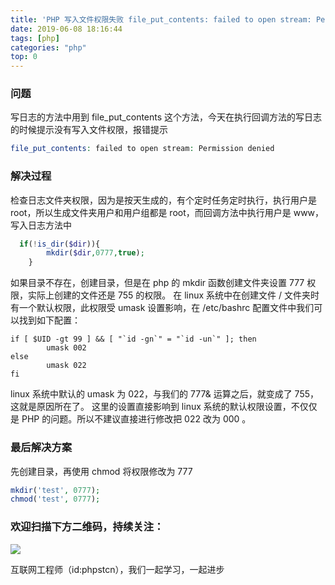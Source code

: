 ```yaml
---
title: 'PHP 写入文件权限失败 file_put_contents: failed to open stream: Permission denied'
date: 2019-06-08 18:16:44
tags: [php]
categories: "php"
top: 0
---
```


### 问题

写日志的方法中用到 file_put_contents 这个方法，今天在执行回调方法的写日志的时候提示没有写入文件权限，报错提示

```php
file_put_contents: failed to open stream: Permission denied
```

### 解决过程

检查日志文件夹权限，因为是按天生成的，有个定时任务定时执行，执行用户是 root，所以生成文件夹用户和用户组都是 root，而回调方法中执行用户是 www，写入日志方法中

```php
  if(!is_dir($dir)){
        mkdir($dir,0777,true);
    }
```

如果目录不存在，创建目录，但是在 php 的 mkdir 函数创建文件夹设置 777 权限，实际上创建的文件还是 755 的权限。
在 linux 系统中在创建文件 / 文件夹时有一个默认权限，此权限受 umask 设置影响，在 /etc/bashrc 配置文件中我们可以找到如下配置：

```shell
if [ $UID -gt 99 ] && [ "`id -gn`" = "`id -un`" ]; then
        umask 002
else
        umask 022
fi
```

linux 系统中默认的 umask 为 022，与我们的 777& 运算之后，就变成了 755，这就是原因所在了。
这里的设置直接影响到 linux 系统的默认权限设置，不仅仅是 PHP 的问题。所以不建议直接进行修改把 022 改为 000 。

### 最后解决方案

先创建目录，再使用 chmod 将权限修改为 777

```php
mkdir('test', 0777);
chmod('test', 0777);
```

### 欢迎扫描下方二维码，持续关注：

![](http://ww1.sinaimg.cn/large/a616b9a4gy1g4xzv954a4j20760763yo.jpg)

互联网工程师（id:phpstcn），我们一起学习，一起进步
